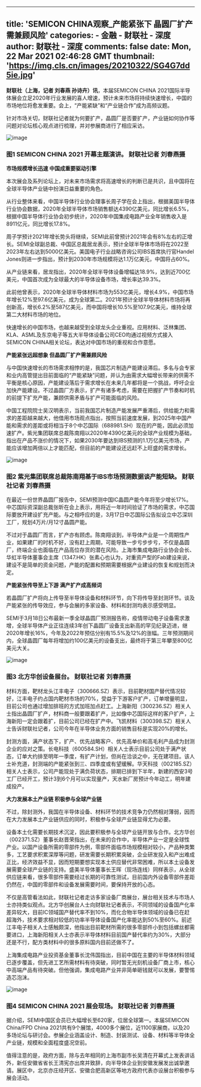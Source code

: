 
---
title: 'SEMICON CHINA观察_产能紧张下 晶圆厂扩产需兼顾风险'
categories: 
    - 金融
    - 财联社 - 深度
author: 财联社 - 深度
comments: false
date: Mon, 22 Mar 2021 02:46:28 GMT
thumbnail: 'https://img.cls.cn/images/20210322/SG4G7dd5ie.jpg'
---

<div>   
<div class="m-b-10"><p><strong>财联社（上海，记者 刘春燕 孙诗卉）讯</strong>，本届SEMICON CHINA 2021国际半导体展会立足2020年行业发展的喜人增速，预计未来市场将持续快速增长，中国的市场地位将愈发重要。会上，“产能紧缺”和“产业链合作”成为高频议题。</p>
<p>针对市场关切，财联社记者就为何要扩产，晶圆厂是否要扩产，产业链如何协作等问题对论坛核心观点进行梳理，并对参展商进行了相应采访。</p>
<p><img src="https://img.cls.cn/images/20210322/SG4G7dd5ie.jpg" alt="image" referrerpolicy="no-referrer"></p>
<h3 id="-1-semicon-china-2021-">图1 SEMICON CHINA 2021 开幕主题演讲。 财联社记者 刘春燕摄</h3>
<p><strong>市场规模增长迅速 中国成重要驱动引擎</strong></p>
<p>本次展会及系列论坛上，对未来市场需求将高速增长的判断已是共识，且中国将在全球半导体产业链中扮演日益重要的角色。</p>
<p>从行业整体来看，中国半导体行业协会理事长周子学在会上指出，根据美国半导体行业协会数据，2020年全球半导体市场销售额达4390亿美元，同比增长6.5%，根据中国半导体行业协会初步统计，2020年中国集成电路产业全年销售收入是8911亿元，同比增长17.8%。</p>
<p>周子学预计2021年增长势头将继续，SEMI此前曾预计2021年会有8%左右的正增长。SEMI全球副总裁、中国区总裁居龙表示，预计全球半导体市场将在2022至2023年左右达到5000亿美元。美国电子行业战略咨询公司IBS首席执行官Handel Jones则进一步指出，预计到2030年市场规模将达1.1万亿美元，中国将占60%。</p>
<p>从产业链来看，居龙指出，2020年全球半导体设备增幅达18.9%，达到近700亿美元，中国首次成为全球最大的半导体设备市场，增长率达39.3%。</p>
<p>此前他曾表示，2020年全球半导体材料市场为553亿美元，增长4.9%，中国市场年增长12%至97.6亿美元，成为全球第二。2021年预计全球半导体材料市场将再创新高，增长6.2%至587亿美元，而中国将增长10.5%至107.9亿美元，维持全球第二大材料市场的地位。</p>
<p>快速增长的中国市场，也越来越受到全球龙头企业重视。应用材料、泛林集团、KLA、ASML及东京电子等五大半导体设备公司CEO均通过视频方式接入SEMICON CHINA相关论坛，表达对中国市场的重视和合作意愿。</p>
<p><strong>产能紧张远超想象 但晶圆厂扩产需兼顾风险</strong></p>
<p>与中国快速增长的市场需求相悖的是，我国芯片制造产能建设滞后。多名与会专家和业内高管提出目前面临的“产能紧缺”问题，并认为由需求大幅增长带来的供需不平衡是核心原因，产能建设落后于需求增长在未来几年都将是一个挑战，呼吁企业加快产能建设。不过晶圆厂方表示，扩产有诸多考虑，需要在把握扩产节奏和时机的前提下扩充产能，兼顾供需矛盾与扩产可能面临的风险。</p>
<p>中国工程院院士吴汉明表示，当前我国芯片制造产能发展严重滞后，供给能力和需求的差距越来越大，他借用市场观点指出，按照当前速度发展，到2025年中国产能和需求的差距或将相当于8个中芯国际（688981.SH）现在的产能，因此必须加速扩产。紫光集团联席总裁陈南翔以2020年4390亿美元的全球产业规模为基础，指出在产品不涨价的情况下，如果2030年要达到IBS预测的1.1万亿美元市场，产能应该增加两倍以上才能匹配，但目前的产能建设还远赶不上旺盛的需求增长。</p>
<p><img src="https://img.cls.cn/images/20210322/g05e7HeIiA.jpg" alt="image" referrerpolicy="no-referrer"></p>
<h3 id="-2-ibs-">图2 紫光集团联席总裁陈南翔基于IBS市场预测数据谈产能短缺。 财联社记者 刘春燕摄</h3>
<p>在最近一份世界晶圆厂报告中，SEMI预测中国IC晶圆产能今年将至少增长17%。中芯国际资深副总裁张昕在会上表示，用将近一年时间验证了市场的需求，中芯国际要放开建设扩充产能。与之相呼应的是，3月17日中芯国际公告拟设立中芯深圳工厂，规划4万片/月12寸晶圆产能。</p>
<p>不过对于晶圆厂而言，扩产亦有顾虑。陈南翔谈到，半导体产业是一个周期性产业，如果建厂的时机不好，没有赶上周期，可能导致一步亏步步亏，不仅是晶圆厂，终端企业也面临在产品高位存货的潜在风险。上海市集成电路行业协会会长、华虹半导体董事会主席（1347.HK）张素心也认为，对重资产型的Fab建设来说，建设不是简单的资金问题，产能的配置和预期需要根据产业建设的恢复和规划而决定。</p>
<p><strong>产能紧张传导至上下游 满产扩产成高频词</strong></p>
<p>若晶圆厂扩产将向上传导至半导体设备和材料环节，向下将传导至封测环节。谈及产能紧张的传导效应，参与会展的多家设备、材料和封测均表示感受明显。</p>
<p>SEMI于3月18日公布最新一季全球晶圆厂预测报告称，疫情带动电子设备需求激增，全球半导体产业正往连续3年创下晶圆厂设备支出新高的罕见纪录迈进，继2020年增长16%，今年及2022年预估分别有15.5%及12%的涨幅。三年预测期间内，全球晶圆厂每年将增加约100亿美元的设备支出，最终将于第三年攀至800亿美元大关。</p>
<p><img src="https://img.cls.cn/images/20210322/IEt6WRJgp5.jpg" alt="image" referrerpolicy="no-referrer"></p>
<h3 id="-3-">图3 北方华创设备展台。 财联社记者 刘春燕摄</h3>
<p>材料方面，靶材龙头江丰电子（300666.SZ）表示，目前靶材国产替代情况较好，江丰电子约占国内靶材市场的70%，受益于下游客户扩产，订单增量明显，目前公司也通过增加排班的方式加班加点赶工。上海新阳（300236.SZ）相关人士指出晶圆厂扩产，材料商一般要跟着扩产，比如像中芯国际这样的客户扩产，上海新阳一定会跟着扩，目前公司已经在扩产中。飞凯材料（300398.SZ）相关人士告诉财联社记者，公司今年在半导体业务方面的销售目标是实现20%的增长。</p>
<p>封测方面，满产状态下，扩产、优先战略客户、优先高单价和高毛利产品成为封测企业的应对之策。长电科技（600584.SH）相关人士表示目前公司处于满产状态，订单大约排至明年一季度，有扩产计划，但尚在洽谈之中，无在建项目。该人士补充道，封测端的产能紧张到三、四季度或有望缓解。华天科技（002185.SZ）相关人士表示，公司产能现处于满负荷状态，排期已排到下半年，新建的西安3号工厂已经开工，预计3到6个月可以实现量产，天水新厂房预计今年动工，明年建成投产。</p>
<p><strong>大力发展本土产业链 积极参与全球产业链</strong></p>
<p>不过，除封测外，我国在半导体设备、材料环节的技术竞争力仍然相对薄弱，因而在大力发展本土产业链供应的同时，积极参与全球产业链显得尤为必要。</p>
<p>设备本土化需要长期技术沉淀，因此要积极参与全球产业链开放与合作。北方华创（002371.SZ）董事长赵晋荣指出，在未来的合作中，半导体产业一定是全球性产业。以国产设备所需的零部件为例，零部件面临市场规模相对较小，产品种类繁多，工艺要求积累深厚等问题，研发需要长期积累突破，企业研发投入和产出难成正比，经济效益不显，因而短期要想实现本土供应替代非常困难，所以本土设备发展需要全球产业链的支持。盛美半导体董事长王晖（现场连线）同样表示，从全球供应链来看，很多零部件需要经过长期的可靠性测试，目前国内外设备零部件差距仍然在，中国的零部件和设备发展需要时间，要保持开放的心态。</p>
<p>不仅是高管看法如此，财联社记者走访多家设备厂商展台，展台相关技术与市场人士亦持类似观点。北方华创展台人士向财联社记者表示，不同领域的设备国产化率差异较大，目前IC领域国产替代率不到10%，而化合物半导体领域的设备已在赶超海外，技术要求相对较低的功率半导体设备国产化率能达到50%至60%。前述江丰电子相关人士感触颇深，他指出目前靶材所需的很多零部件小到包括螺丝都需要进口，上海新阳相关人士亦表示半导体材料目前国产替代率约为30%，大部分还是不行，配方类材料中的很多原料国内目前还做不了。</p>
<p>上海集成电路产业投资基金董事长沈伟国指出，目前中国在主要的半导体材料领域已逐步覆盖，但先进工艺所需材料有待突破，同时暂无光刻机设备厂商上市，核心中高端产品有待突破。但他强调，集成电路产业并非简单砸钱就可以发展，要警惕造芯泡沫。</p>
<p><img src="https://img.cls.cn/images/20210322/59uH5ppBSM.jpg" alt="image" referrerpolicy="no-referrer"></p>
<h3 id="-4-semicon-china-2021-">图4 SEMICON CHINA 2021 展会现场。 财联社记者 刘春燕摄</h3>
<p>据介绍，SEMI中国区会员已大幅增长至620家，位居全球第一。本届SEMICON China/FPD China 2021共有9个展馆，4000多个展位，近1100家展商，以及20多场论坛与研讨会。参展企业涵盖设计、制造、封装测试、设备、材料等半导体全产业链，规模和全面程度盛况空前。</p>
<p>值得注意的是，政府方面，除与去年相同的上海市副市长吴清在开幕式上发表讲话外，新任安徽省省长王清宪亦出席并致辞，向半导体企业到安徽发展发出诚挚邀请。展区中，北京亦庄经开区、安徽合肥高新区等地方政府代表亦设展台积极参与展会活动。</p></div>  
</div>
            